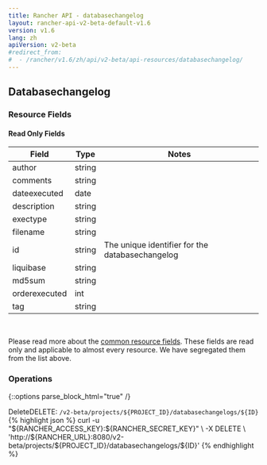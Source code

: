```yaml
---
title: Rancher API - databasechangelog
layout: rancher-api-v2-beta-default-v1.6
version: v1.6
lang: zh
apiVersion: v2-beta
#redirect_from:
#  - /rancher/v1.6/zh/api/v2-beta/api-resources/databasechangelog/
---
```


## Databasechangelog



### Resource Fields


#### Read Only Fields

Field | Type   | Notes
---|---|---
author | string  | 
comments | string  | 
dateexecuted | date  | 
description | string  | 
exectype | string  | 
filename | string  | 
id | string  | The unique identifier for the databasechangelog
liquibase | string  | 
md5sum | string  | 
orderexecuted | int  | 
tag | string  | 


<br>

Please read more about the [common resource fields]({{site.baseurl}}/rancher/{{page.version}}/{{page.lang}}/api/{{page.apiVersion}}/common/). These fields are read only and applicable to almost every resource. We have segregated them from the list above.

### Operations
{::options parse_block_html="true" /}
<a id="delete"></a>
<div class="action"><span class="header">Delete<span class="headerright">DELETE:  <code>/v2-beta/projects/${PROJECT_ID}/databasechangelogs/${ID}</code></span></span>
<div class="action-contents"> {% highlight json %}
curl -u "${RANCHER_ACCESS_KEY}:${RANCHER_SECRET_KEY}" \
-X DELETE \
'http://${RANCHER_URL}:8080/v2-beta/projects/${PROJECT_ID}/databasechangelogs/${ID}'
{% endhighlight %}
</div></div>



